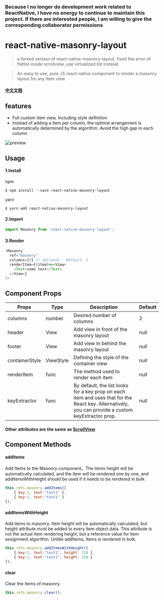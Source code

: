 ### Because I no longer do development work related to ReactNative, I have no energy to continue to maintain this project. If there are interested people, I am willing to give the corresponding collaborator permissions

# react-native-masonry-layout
> a forked version of react-native-masonry-layout, fixed the error of flatlist inside scrollview, use virtualized list instead

> An easy to use, pure JS react-native component to render a masonry layout for any item view

#### [中文文档](./README-zh.md) 

## features
* Full custom item view, Including style definition
* Instead of adding a item per column, the optimal arrangement is automatically determined by the algorithm. Avoid the high gap in each column

![preview](./example/preview.png)

## Usage

#### 1.Install
npm
```shell
$ npm install --save react-native-masonry-layout
```
yarn
```shell
$ yarn add react-native-masonry-layout
```

#### 2.Import
```javascript
import Masonry from 'react-native-masonry-layout';
```

#### 3.Render
```javascript
<Masonry
  ref="masonry"
  columns={3} // optional - Default: 2
  renderItem={(item)=><View>
    <Text>some text</Text>
  </View>}
/>
```

## Component Props
|Props|Type|Description|Default|
|-----|-----|-----|-----|
| columns | number | Desired number of columns | 2 |
| header | View | Add view in front of the masonry layout | null |
| footer | View | Add view in behind the masonry layout | null |
| containerStyle | ViewStyle | Defining the style of the container view | null |
| renderItem | func | The method used to render each item | null |
| keyExtractor | func | By default, the list looks for a key prop on each item and uses that for the React key. Alternatively, you can provide a custom keyExtractor prop. | null |
#### Other attributes are the same as [ScrollView](http://facebook.github.io/react-native/docs/scrollview.html) 

## Component Methods
#### addItems
Add Items to the Masonry component。The items height will be automatically calculated, and the item will be rendered one by one, and addItemsWithHeight should be used if it needs to be rendered in bulk
```javascript
this.refs.masonry.addItems([
	{ key:1, text:"text1" },
	{ key:1, text:"text1" }
]);
```

#### addItemsWithHeight
Add items to masonry. Item height will be automatically calculated, but height attribute must be added to every item object data. This attribute is not the actual item rendering height, but a reference value for item assignment algorithm. Unlike addItems, items is rendered in bulk.
```javascript
this.refs.masonry.addItemsWithHeight([
	{ key:1, text:"text1", height: 210 },
	{ key:1, text:"text1", height: 150 }
]);
```

#### clear
Clear the items of masonry.
```javascript
this.refs.masonry.clear();
```
